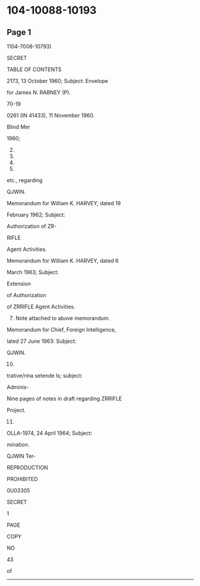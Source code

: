 # 104-10088-10193

## Page 1

1104-7008-10793)

SECRET

TABLE OF CONTENTS

2173, 13 October 1960; Subject: Envelope

for James N. RABNEY (P).

70-19

0261 (IN 41433), 11 November 1960.

Blind Mer

1960;

2.

3.

4.

5.

etc., regarding

QJWIN.

Memorandum for William K. HARVEY, dated 19

February 1962; Subject:

Authorization of ZR-

RIFLE

Agent Activities.

Memorandum for William K. HARVEY, dated 6

March 1963; Subject:

Extension

of Authorization

of ZRRIFLE Agent Activities.

7. Note attached to above memorandum.

Memorandum for Chief, Foreign Intelligence,

lated 27 June 1963: Subject:

QJWIN.

10.

trative/rina setende ls; subject:

Adminis-

Nine pages of notes in draft regarding ZRRIFLE

Project.

11.

OLLA-1974, 24 April 1964; Subject:

mination.

QJWIN Ter-

REPRODUCTION

PROHIBITED

0U03305

SECRET

1

PAGE

COPY

NO

43

of

---

